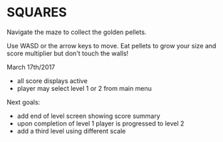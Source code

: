 # SQUARES

Navigate the maze to collect the golden pellets.

Use WASD or the arrow keys to move. Eat pellets to grow your size and score multiplier but don't touch the walls!

March 17th/2017
- all score displays active
- player may select level 1 or 2 from main menu

Next goals:
- add end of level screen showing score summary
- upon completion of level 1 player is progressed to level 2
- add a third level using different scale
